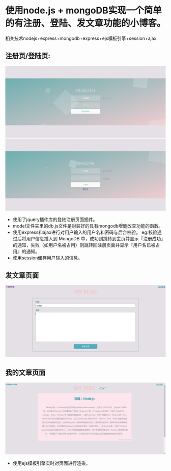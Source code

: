 使用node.js + mongoDB实现一个简单的有注册、登陆、发文章功能的小博客。
====
相关技术nodejs+express+mongodb+express+ejs模板引擎+session+ajax

 注册页/登陆页:
 ------ 
![这是注册页面](https://github.com/zhouqunfang/blog/blob/master/images/regis.png)
![这是登陆页面](https://github.com/zhouqunfang/blog/blob/master/images/login3.png)
* 使用了jquery插件库的登陆注册页面插件。
* model文件夹里的db.js文件是封装好的具有mongodb增删改查功能的函数。
* 使用express和ajax进行对用户输入的用户名和密码与后台校验。
  eg:校验通过后将用户信息插入到 MongoDB 中，成功则跳转到主页并显示『注册成功』的通知，失败（如用户名被占用）则跳转回注册页面并显示『用户名已被占用』的通知。
* 使用session储存用户输入的信息。

发文章页面
------
![这是发表页面](https://github.com/zhouqunfang/blog/blob/master/images/blog1.png)

我的文章页面
----
![这是发表页面](https://github.com/zhouqunfang/blog/blob/master/images/blog4.png)
* 使用ejs模板引擎实时对页面进行渲染。



